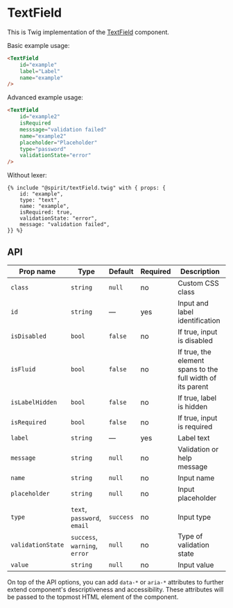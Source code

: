 # TextField

This is Twig implementation of the [TextField] component.

Basic example usage:

```html
<TextField 
    id="example"
    label="Label"
    name="example"
/>

```

Advanced example usage:

```html
<TextField 
    id="example2"
    isRequired
    messsage="validation failed"
    name="example2"
    placeholder="Placeholder"
    type="password"
    validationState="error" 
/>

```

Without lexer:

```twig
{% include "@spirit/textField.twig" with { props: {
    id: "example",
    type: "text",
    name: "example",
    isRequired: true,
    validationState: "error",
    message: "validation failed",
}} %}
```

## API

| Prop name         | Type                          | Default   | Required | Description                                                |
|-------------------|-------------------------------|-----------|----------|------------------------------------------------------------|
| `class`           | `string`                      | `null`    | no       | Custom CSS class                                           |
| `id`              | `string`                      | —         | yes      | Input and label identification                             |
| `isDisabled`      | `bool`                        | `false`   | no       | If true, input is disabled                                 |
| `isFluid`         | `bool`                        | `false`   | no       | If true, the element spans to the full width of its parent |
| `isLabelHidden`   | `bool`                        | `false`   | no       | If true, label is hidden                                   |
| `isRequired`      | `bool`                        | `false`   | no       | If true, input is required                                 |
| `label`           | `string`                      | —         | yes      | Label text                                                 |
| `message`         | `string`                      | `null`    | no       | Validation or help message                                 |
| `name`            | `string`                      | `null`    | no       | Input name                                                 |
| `placeholder`     | `string`                      | `null`    | no       | Input placeholder                                          |
| `type`            | `text`, `password`, `email`   | `success` | no       | Input type                                                 |
| `validationState` | `success`, `warning`, `error` | `null`    | no       | Type of validation state                                   |
| `value`           | `string`                      | `null`    | no       | Input value                                                |

On top of the API options, you can add `data-*` or `aria-*` attributes to
further extend component's descriptiveness and accessibility. These attributes
will be passed to the topmost HTML element of the component.

[TextField]: https://github.com/lmc-eu/spirit-design-system/tree/main/packages/web/src/scss/components/TextField
